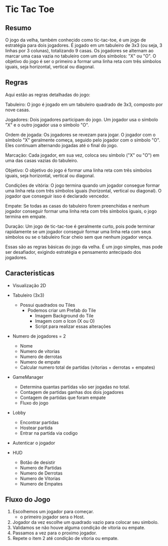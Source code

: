 # Tic Tac Toe

## Resumo

O jogo da velha, também conhecido como tic-tac-toe, é um jogo de estratégia para dois jogadores. É jogado em um tabuleiro de 3x3 (ou seja, 3 linhas por 3 colunas), totalizando 9 casas. Os jogadores se alternam ao marcar uma casa vazia no tabuleiro com um dos símbolos: "X" ou "O". O objetivo do jogo é ser o primeiro a formar uma linha reta com três símbolos iguais, seja horizontal, vertical ou diagonal.

## Regras

Aqui estão as regras detalhadas do jogo:

Tabuleiro: O jogo é jogado em um tabuleiro quadrado de 3x3, composto por nove casas.

Jogadores: Dois jogadores participam do jogo. Um jogador usa o símbolo "X" e o outro jogador usa o símbolo "O".

Ordem de jogada: Os jogadores se revezam para jogar. O jogador com o símbolo "X" geralmente começa, seguido pelo jogador com o símbolo "O". Eles continuam alternando jogadas até o final do jogo.

Marcação: Cada jogador, em sua vez, coloca seu símbolo ("X" ou "O") em uma das casas vazias do tabuleiro.

Objetivo: O objetivo do jogo é formar uma linha reta com três símbolos iguais, seja horizontal, vertical ou diagonal.

Condições de vitória: O jogo termina quando um jogador consegue formar uma linha reta com três símbolos iguais (horizontal, vertical ou diagonal). O jogador que conseguir isso é declarado vencedor.

Empate: Se todas as casas do tabuleiro forem preenchidas e nenhum jogador conseguir formar uma linha reta com três símbolos iguais, o jogo termina em empate.

Duração: Um jogo de tic-tac-toe é geralmente curto, pois pode terminar rapidamente se um jogador conseguir formar uma linha reta com seus símbolos ou se o tabuleiro ficar cheio sem que nenhum jogador vença.

Essas são as regras básicas do jogo da velha. É um jogo simples, mas pode ser desafiador, exigindo estratégia e pensamento antecipado dos jogadores.

## Caracteristicas

- Visualização 2D
- Tabuleiro (3x3)
  - Possui quadrados ou Tiles
    - Podemos criar um Prefab do Tile
      - Imagem Background do Tile
      - Imagem com o Icon (X ou O)
      - Script para realizar essas alterações

- Numero de jogadores = 2
  - Nome
  - Numero de vitorias
  - Numero de derrotas
  - Numero de empate
  - Calcular numero total de partidas (vitorias + derrotas + empates)

- GameManager
  - Determina quantas partidas vão ser jogadas no total.
  - Contagem de partidas ganhas dos dois jogadores
  - Contagem de partidas que foram empate
  - Fluxo do jogo

- Lobby
  - Encontrar partidas
  - Hostear partida
  - Entrar na partida via codigo

- Autenticar o jogador

- HUD
  - Botão de desistir
  - Numero de Partidas
  - Numero de Derrotas
  - Numero de Vitorias
  - Numero de Empates

## Fluxo do Jogo

1. Escolhemos um jogador para começar.
    - o primeiro jogador sera o Host.
2. Jogador da vez escolhe um quadrado vazio para colocar seu simbolo.
3. Validamos se não houve alguma condição de vitoria ou empate.
4. Passamos a vez para o proximo jogador.
5. Repete o item 2 até condição de vitoria ou empate.
